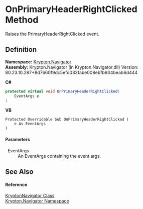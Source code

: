 # OnPrimaryHeaderRightClicked Method


Raises the PrimaryHeaderRightClicked event.



## Definition
**Namespace:** <a href="a21ac074-d119-3dc6-bd1c-d3a12c0128bc.md">Krypton.Navigator</a>  
**Assembly:** Krypton.Navigator (in Krypton.Navigator.dll) Version: 80.23.10.287+8d7660f9dc5efd033fabe008ebfb904beab6d444

**C#**
``` C#
protected virtual void OnPrimaryHeaderRightClicked(
	EventArgs e
)
```
**VB**
``` VB
Protected Overridable Sub OnPrimaryHeaderRightClicked ( 
	e As EventArgs
)
```



#### Parameters
<dl><dt>  EventArgs</dt><dd>An EventArgs containing the event args.</dd></dl>

## See Also


#### Reference
<a href="5b32a15b-85d7-1db8-3c10-e43632f905eb.md">KryptonNavigator Class</a>  
<a href="a21ac074-d119-3dc6-bd1c-d3a12c0128bc.md">Krypton.Navigator Namespace</a>  

